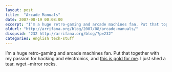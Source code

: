```yaml
---
layout: post
title:  "Arcade Manuals"
date: 2007-08-19 00:08:00
excerpt: "I’m a huge retro-gaming and arcade machines fan. Put that together with my passion for hacking and electronics, and this is gold for me. I just shed a tear. wget –mirror rocks."
oldurl: "http://arrifana.org/blog/2007/08/arcade-manuals/"
disqusid: "232 http://arrifana.org/blog/?p=232"
categories: english tech-stuff
---
```


I’m a huge retro-gaming and arcade machines fan. Put that together with my passion for hacking and electronics, and [this is gold for me][1]. I just shed a tear. wget –mirror rocks.


[1]: http://pdf.textfiles.com/manuals/ARCADE/